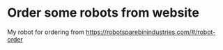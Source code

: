 # Order some robots from website

My robot for ordering from https://robotsparebinindustries.com/#/robot-order
